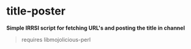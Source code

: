 # title-poster
**Simple IRRSI script for fetching URL's and posting the title in channel**
> requires libmojolicious-perl
